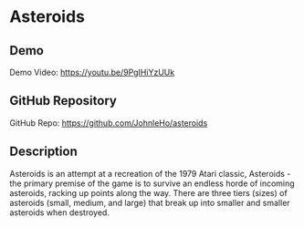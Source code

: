 # Asteroids

## Demo
Demo Video: https://youtu.be/9PgIHiYzUUk

## GitHub Repository
GitHub Repo: https://github.com/JohnleHo/asteroids

## Description
Asteroids is an attempt at a recreation of the 1979 Atari classic, Asteroids - the primary premise of the game is to survive an endless horde of incoming asteroids, racking up points along the way. 
There are three tiers (sizes) of asteroids (small, medium, and large) that break up into smaller and smaller asteroids when destroyed.

